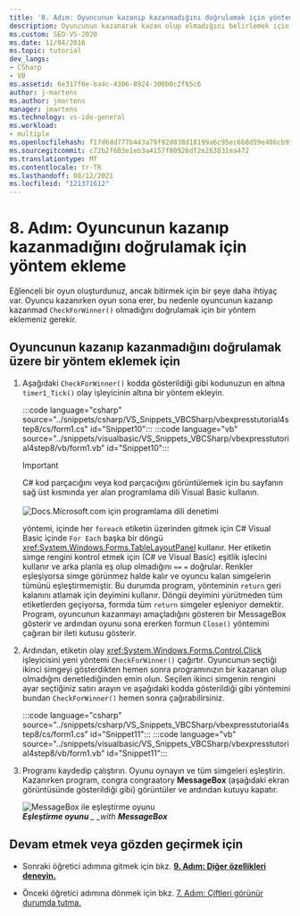 ```yaml
---
title: '8. Adım: Oyuncunun kazanıp kazanmadığını doğrulamak için yöntem ekleme'
description: Oyuncunun kazanarak kazan olup olmadığını belirlemek için bir yöntem eklemeyi öğrenin.
ms.custom: SEO-VS-2020
ms.date: 11/04/2016
ms.topic: tutorial
dev_langs:
- CSharp
- VB
ms.assetid: 6e317f6e-ba4c-4306-8924-300b0c2f65c6
author: j-martens
ms.author: jmartens
manager: jmartens
ms.technology: vs-ide-general
ms.workload:
- multiple
ms.openlocfilehash: f17d6dd777b443a79f92d038d18199a6c95ec6b8d59e406cb97de88c13f80264
ms.sourcegitcommit: c72b2f603e1eb3a4157f00926df2e263831ea472
ms.translationtype: MT
ms.contentlocale: tr-TR
ms.lasthandoff: 08/12/2021
ms.locfileid: "121371612"
---
```

# <a name="step-8-add-a-method-to-verify-whether-the-player-won"></a>8. Adım: Oyuncunun kazanıp kazanmadığını doğrulamak için yöntem ekleme
Eğlenceli bir oyun oluşturdunuz, ancak bitirmek için bir şeye daha ihtiyaç var. Oyuncu kazanırken oyun sona erer, bu nedenle oyuncunun kazanıp kazanmad `CheckForWinner()` olmadığını doğrulamak için bir yöntem eklemeniz gerekir.

## <a name="to-add-a-method-to-verify-whether-the-player-won"></a>Oyuncunun kazanıp kazanmadığını doğrulamak üzere bir yöntem eklemek için

1. Aşağıdaki `CheckForWinner()` kodda gösterildiği gibi kodunuzun en altına `timer1_Tick()` olay işleyicinin altına bir yöntem ekleyin.

     :::code language="csharp" source="../snippets/csharp/VS_Snippets_VBCSharp/vbexpresstutorial4step8/cs/form1.cs" id="Snippet10":::
     :::code language="vb" source="../snippets/visualbasic/VS_Snippets_VBCSharp/vbexpresstutorial4step8/vb/form1.vb" id="Snippet10":::

      > [!IMPORTANT]
      > C# kod parçacığını veya kod parçacığını görüntülemek için bu sayfanın sağ üst kısmında yer alan programlama dili Visual Basic kullanın.<br><br>![Docs.Microsoft.com için programlama dili denetimi](../ide/media/docs-programming-language-control.png)     

     yöntemi, içinde her `foreach` etiketin üzerinden gitmek için C# Visual Basic içinde `For Each` başka bir döngü <xref:System.Windows.Forms.TableLayoutPanel> kullanır. Her etiketin simge rengini kontrol etmek için (C# ve Visual Basic) eşitlik işlecini kullanır ve arka planla eş olup olmadığını `==` `=` doğrular. Renkler eşleşiyorsa simge görünmez halde kalır ve oyuncu kalan simgelerin tümünü eşleştirmemiştir. Bu durumda program, yönteminin `return` geri kalanını atlamak için deyimini kullanır. Döngü deyimini yürütmeden tüm etiketlerden geçiyorsa, formda tüm `return` simgeler eşleniyor demektir. Program, oyuncunun kazanmayı amaçladığını gösteren bir MessageBox gösterir ve ardından oyunu sona ererken formun `Close()` yöntemini çağıran bir ileti kutusu gösterir.

2. Ardından, etiketin olay <xref:System.Windows.Forms.Control.Click> işleyicisini yeni yöntemi `CheckForWinner()` çağırtır. Oyuncunun seçtiği ikinci simgeyi gösterdikten hemen sonra programınızın bir kazanan olup olmadığını denetlediğinden emin olun. Seçilen ikinci simgenin rengini ayar seçtiğiniz satırı arayın ve aşağıdaki kodda gösterildiği gibi yöntemini bundan `CheckForWinner()` hemen sonra çağırabilirsiniz.

     :::code language="csharp" source="../snippets/csharp/VS_Snippets_VBCSharp/vbexpresstutorial4step8/cs/form1.cs" id="Snippet11":::
     :::code language="vb" source="../snippets/visualbasic/VS_Snippets_VBCSharp/vbexpresstutorial4step8/vb/form1.vb" id="Snippet11":::

3. Programı kaydedip çalıştırın. Oyunu oynayın ve tüm simgeleri eşleştirin. Kazanırken program, congra congraatory **MessageBox** (aşağıdaki ekran görüntüsünde gösterildiği gibi) görüntüler ve ardından kutuyu kapatır.

     ![MessageBox ile eşleştirme oyunu](../ide/media/express_tut4step8.png)<br/>
***Eşleştirme oyunu** _ _with* ***MessageBox***

## <a name="to-continue-or-review"></a>Devam etmek veya gözden geçirmek için

- Sonraki öğretici adımına gitmek için bkz. **[9. Adım: Diğer özellikleri deneyin.](../ide/step-9-try-other-features.md)**

- Önceki öğretici adımına dönmek için bkz. [7. Adım: Çiftleri görünür durumda tutma.](../ide/step-7-keep-pairs-visible.md)
